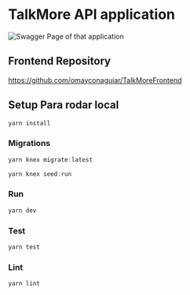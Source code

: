 # TalkMore API application

<img
    src="https://i.ibb.co/Yd8QcNB/frdfd.jpg"
    alt="Swagger Page of that application"
    title="Swagger Page of that application" />

## Frontend Repository

https://github.com/omayconaguiar/TalkMoreFrontend

## Setup Para rodar local

```js
yarn install
```

### Migrations

```js
yarn knex migrate:latest
```

```js
yarn knex seed:run
```

### Run 

```js
yarn dev
```

### Test

```js
yarn test
```

### Lint

```js
yarn lint
```